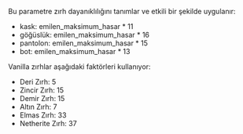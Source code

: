 Bu parametre zırh dayanıklılığını tanımlar ve etkili bir şekilde uygulanır:

* kask: emilen_maksimum_hasar * 11
* göğüslük: emilen_maksimum_hasar * 16
* pantolon: emilen_maksimum_hasar * 15
* bot: emilen_maksimum_hasar * 13

Vanilla zırhlar aşağıdaki faktörleri kullanıyor:

* Deri Zırh: 5
* Zincir Zırh: 15
* Demir Zırh: 15
* Altın Zırh: 7
* Elmas Zırh: 33
* Netherite Zırh: 37